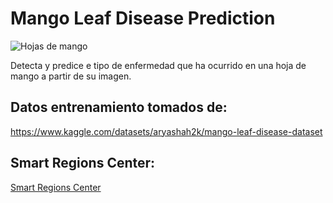 # Mango Leaf Disease Prediction

![Hojas de mango]([https://github.com/MainakRepositor/MLDP/assets/64016811/7287fa8f-e3b0-4db2-aa62-15f700671129](https://huerto-en-casa.com/wp-content/uploads/2021/12/enfermedades-del-mango.jpg))

Detecta y predice e tipo de enfermedad que ha ocurrido en una hoja de mango a partir de su imagen.

## Datos entrenamiento tomados de:
https://www.kaggle.com/datasets/aryashah2k/mango-leaf-disease-dataset

## Smart Regions Center:
[Smart Regions Center]([https://smartregionscenter.com.co/](https://huerto-en-casa.com/wp-content/uploads/2021/12/enfermedades-del-mango.jpg))
